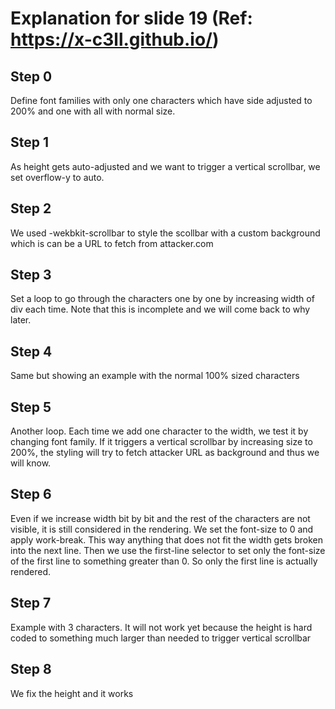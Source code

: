 # Explanation for slide 19 (Ref: https://x-c3ll.github.io/)
## Step 0
Define font families with only one characters which have side adjusted to 200% and one with all with normal size.
## Step 1
As height gets auto-adjusted and we want to trigger a vertical scrollbar, we set overflow-y to auto.
## Step 2
We used -wekbkit-scrollbar to style the scollbar with a custom background which is can be a URL to fetch from attacker.com
## Step 3
Set a loop to go through the characters one by one by increasing width of div each time. Note that this is incomplete and we will come back to why later.
## Step 4
Same but showing an example with the normal 100% sized characters
## Step 5
Another loop. Each time we add one character to the width, we test it by changing font family. If it triggers a vertical scrollbar by increasing size to 200%, the styling will try to fetch attacker URL as background and thus we will know.
## Step 6
Even if we increase width bit by bit and the rest of the characters are not visible, it is still considered in the rendering. We set the font-size to 0 and apply work-break. This way anything that does not fit the width gets broken into the next line. Then we use the first-line selector to set only the font-size of the first line to something greater than 0. So only the first line is actually rendered.
## Step 7
Example with 3 characters. It will not work yet because the height is hard coded to something much larger than needed to trigger vertical scrollbar
## Step 8
We fix the height and it works 
